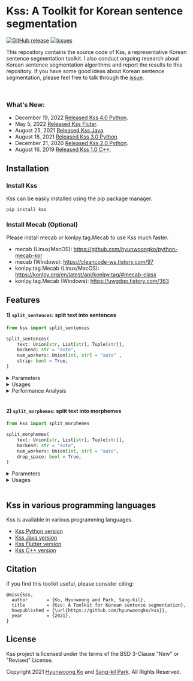 # Kss: A Toolkit for Korean sentence segmentation
<a href="https://github.com/hyunwoongko/kss/releases"><img alt="GitHub release" src="https://img.shields.io/github/release/hyunwoongko/kss.svg" /></a>
<a href="https://github.com/hyunwoongko/kss/issues"><img alt="Issues" src="https://img.shields.io/github/issues/hyunwoongko/kss"/></a>

This repository contains the source code of Kss, a representative Korean sentence segmentation toolkit. I also conduct ongoing research about Korean sentence segmentation algorithms and report the results to this repository.
If you have some good ideas about Korean sentence segmentation, please feel free to talk through the [issue](https://github.com/hyunwoongko/kss/issues).

<br>

### What's New:
- December 19, 2022 [Released Kss 4.0 Python](https://github.com/hyunwoongko/kss/releases/tag/4.0.0).
- May 5, 2022 [Released Kss Fluter](https://github.com/khjde1207/kss_dart).
- August 25, 2021 [Released Kss Java](https://github.com/sangdee/kss-java).
- August 18, 2021 [Released Kss 3.0 Python](https://github.com/hyunwoongko/kss/releases/tag/3.0.1).
- December 21, 2020 [Released Kss 2.0 Python](https://github.com/hyunwoongko/kss/releases/tag/3.0.1).
- August 16, 2019 [Released Kss 1.0 C++](https://github.com/hyunwoongko/kss/releases/tag/3.0.1).

## Installation
### Install Kss
Kss can be easily installed using the pip package manager.
```console
pip install kss
```

### Install Mecab (Optional)
Please install mecab or konlpy.tag.Mecab to use Kss much faster.
- mecab (Linux/MacOS): https://github.com/hyunwoongko/python-mecab-kor
- mecab (Windows): https://cleancode-ws.tistory.com/97
- konlpy.tag.Mecab (Linux/MacOS): https://konlpy.org/en/latest/api/konlpy.tag/#mecab-class
- konlpy.tag.Mecab (Windows): https://uwgdqo.tistory.com/363

## Features

#### 1) `split_sentences`: split text into sentences

```python
from kss import split_sentences

split_sentences(
    text: Union[str, List[str], Tuple[str]],
    backend: str = "auto",
    num_workers: Union[int, str] = "auto" ,
    strip: bool = True,
)
```

<details>
<summary>Parameters</summary>

- **text: String or List/Tuple of strings**
    - string: single text segmentation
    - list/tuple of strings: batch texts segmentation
- **backend: Morpheme analyzer backend**
    - `backend='auto'`: find `mecab` → `konlpy.tag.Mecab` → `pecab` and use first found analyzer (default)
    - `backend='mecab'`: find `mecab` → `konlpy.tag.Mecab` and use first found analyzer
    - `backend='pecab'`: use `pecab` analyzer
- **num_workers: The number of multiprocessing workers**
    - `num_workers='auto'`: use multiprocessing with the maximum number of workers if possible (default)
    - `num_workers=1`: don't use multiprocessing
    - `num_workers=2~N`: use multiprocessing with the specified number of workers
- **strip: Whether it does `strip()` for all output sentences or not**
  - `strip=True`: do `strip()` for all output sentences (default)
  - `strip=False`: do not `strip()` for all output sentences

</details>

<details>
<summary>Usages</summary>

- Single text segmentation
  ```python
  import kss

  text = "회사 동료 분들과 다녀왔는데 분위기도 좋고 음식도 맛있었어요 다만, 강남 토끼정이 강남 쉑쉑버거 골목길로 쭉 올라가야 하는데 다들 쉑쉑버거의 유혹에 넘어갈 뻔 했답니다 강남역 맛집 토끼정의 외부 모습."

  kss.split_sentences(text)
  # ['회사 동료 분들과 다녀왔는데 분위기도 좋고 음식도 맛있었어요', '다만, 강남 토끼정이 강남 쉑쉑버거 골목길로 쭉 올라가야 하는데 다들 쉑쉑버거의 유혹에 넘어갈 뻔 했답니다', '강남역 맛집 토끼정의 외부 모습.']
  ```

- Batch texts segmentation
  ```python
  import kss

  texts = [
      "회사 동료 분들과 다녀왔는데 분위기도 좋고 음식도 맛있었어요 다만, 강남 토끼정이 강남 쉑쉑버거 골목길로 쭉 올라가야 하는데 다들 쉑쉑버거의 유혹에 넘어갈 뻔 했답니다",
      "강남역 맛집 토끼정의 외부 모습. 강남 토끼정은 4층 건물 독채로 이루어져 있습니다.",
      "역시 토끼정 본 점 답죠?ㅎㅅㅎ 건물은 크지만 간판이 없기 때문에 지나칠 수 있으니 조심하세요 강남 토끼정의 내부 인테리어.",
  ]

  kss.split_sentences(texts)
  # [['회사 동료 분들과 다녀왔는데 분위기도 좋고 음식도 맛있었어요', '다만, 강남 토끼정이 강남 쉑쉑버거 골목길로 쭉 올라가야 하는데 다들 쉑쉑버거의 유혹에 넘어갈 뻔 했답니다']
  # ['강남역 맛집 토끼정의 외부 모습.', '강남 토끼정은 4층 건물 독채로 이루어져 있습니다.']
  # ['역시 토끼정 본 점 답죠?ㅎㅅㅎ', '건물은 크지만 간판이 없기 때문에 지나칠 수 있으니 조심하세요', '강남 토끼정의 내부 인테리어.']]
  ```

- Remain all prefixes/suffixes space characters for original text recoverability
  ```python
  import kss
  
  text = "회사 동료 분들과 다녀왔는데 분위기도 좋고 음식도 맛있었어요\n다만, 강남 토끼정이 강남 쉑쉑버거 골목길로 쭉 올라가야 하는데 다들 쉑쉑버거의 유혹에 넘어갈 뻔 했답니다 강남역 맛집 토끼정의 외부 모습."

  kss.split_sentences(text)
  # ['회사 동료 분들과 다녀왔는데 분위기도 좋고 음식도 맛있었어요\n', '다만, 강남 토끼정이 강남 쉑쉑버거 골목길로 쭉 올라가야 하는데 다들 쉑쉑버거의 유혹에 넘어갈 뻔 했답니다 ', '강남역 맛집 토끼정의 외부 모습.']
  ```

</details>

<details>
<summary>Performance Analysis</summary>

#### 1) Test Commands
You can reproduce all the following results using source code and datasets in `./bench/` directory and the source code was copied from [here](https://github.com/bab2min/kiwipiepy/tree/main/benchmark/sentence_split).
Note that the `Baseline` is regex based segmentation method (`re.split(r"(?<=[.!?])\s", text)`).

| Name                                             | Command (in root directory)                                                                               |
|--------------------------------------------------|-----------------------------------------------------------------------------------------------------------|
| Baseline                                         | `python3 ./bench/test_baseline.py ./bench/testset/*.txt`                                                  |
| [Kiwi](https://github.com/bab2min/kiwipiepy)     | `python3 ./bench/test_kiwi.py ./bench/testset/*.txt`                                                      |
| [Koalanlp](https://github.com/koalanlp/koalanlp) | `python3 ./bench/test_koalanlp.py ./bench/testset/*.txt --backend=OKT/HNN/KMR/RHINO/EUNJEON/ARIRANG/KKMA` |
| [Kss](https://github.com/hyunwoongko/kss) (ours) | `python3 ./bench/test_kss.py ./bench/testset/*.txt --backend=mecab/pecab`                                 |

<br>

#### 2) Evaluation datasets:

I used the following 7 evaluation datasets for the follwing experiments. Thanks to [Minchul Lee](https://github.com/bab2min) for creating various sentence segmentation datasets.

| Name                                                                                  | Descriptions                                                                              | The number of sentences | Creator                                                                                                                                                                                                                                                            |
|---------------------------------------------------------------------------------------|-------------------------------------------------------------------------------------------|-------------------------|--------------------------------------------------------------------------------------------------------------------------------------------------------------------------------------------------------------------------------------------------------------------|
| [blogs_lee](https://github.com/hyunwoongko/kss/blob/main/bench/testset/blogs_lee.txt) | Dataset for testing blog style text segmentation                                          | 170                     | [Minchul Lee](https://github.com/bab2min/kiwipiepy/tree/main/benchmark/sentence_split)                                                                                                                                                                             |
| [blogs_ko](https://github.com/hyunwoongko/kss/blob/main/bench/testset/blogs_ko.txt)   | Dataset for testing blog style text segmentation, which is harder than Lee's blog dataset | 346                     | [Hyunwoong Ko](https://github.com/hyunwoongko)                                                                                                                                                                                                                     |
| [sample](https://github.com/hyunwoongko/kss/blob/main/bench/testset/sample.txt)       | An example used in README.md (강남 토끼정)                                                     | 41                      | [Isaac](http://semantics.kr/%ed%95%9c%ea%b5%ad%ec%96%b4-%ed%98%95%ed%83%9c%ec%86%8c-%eb%b6%84%ec%84%9d%ea%b8%b0-%eb%b3%84-%eb%ac%b8%ec%9e%a5-%eb%b6%84%eb%a6%ac-%ec%84%b1%eb%8a%a5%eb%b9%84%ea%b5%90/), modified by [Hyunwoong Ko](https://github.com/hyunwoongko) |
| [tweets](https://github.com/hyunwoongko/kss/blob/main/bench/testset/tweets.txt)       | Dataset for testing tweeter style text segmentation                                       | 178                     | [Minchul Lee](https://github.com/bab2min/kiwipiepy/tree/main/benchmark/sentence_split)                                                                                                                                                                             |
| [wikipedia](https://github.com/hyunwoongko/kss/blob/main/bench/testset/wikipedia.txt) | Dataset for testing wikipedia style text segmentation                                     | 326                     | [Hyunwoong Ko](https://github.com/hyunwoongko)                                                                                                                                                                                                                     |
| [nested](https://github.com/hyunwoongko/kss/blob/main/bench/testset/nested.txt)       | Dataset for testing text which have parentheses and quotation marks segmentation          | 91                      | [Minchul Lee](https://github.com/bab2min/kiwipiepy/tree/main/benchmark/sentence_split)                                                                                                                                                                             |
| [v_ending](https://github.com/hyunwoongko/kss/blob/main/bench/testset/v_ending.txt)   | Dataset for testing difficult eomi segmentation, it contains various dialect sentences    | 30                      | [Minchul Lee](https://github.com/bab2min/kiwipiepy/tree/main/benchmark/sentence_split)                                                                                                                                                                             |

Note that I modified labels of two sentences in `sample.txt` made by [Issac](http://semantics.kr/%ed%95%9c%ea%b5%ad%ec%96%b4-%ed%98%95%ed%83%9c%ec%86%8c-%eb%b6%84%ec%84%9d%ea%b8%b0-%eb%b3%84-%eb%ac%b8%ec%9e%a5-%eb%b6%84%eb%a6%ac-%ec%84%b1%eb%8a%a5%eb%b9%84%ea%b5%90/)
because the [original blog post](https://blog.naver.com/jully1211/221437777873) was written like the following:

<img width=1000px src="https://github.com/hyunwoongko/kss/blob/main/assets/rabbit_1.png">

<img width=1000px src="https://github.com/hyunwoongko/kss/blob/main/assets/rabbit_2.png">

But Issac's labels were:

<img width=500px src="https://github.com/hyunwoongko/kss/blob/main/assets/issac.png">

In fact, `사실 전 고기를 안 먹어서 무슨 맛인지 모르겠지만..` and `(물론 전 안 먹었지만` are embraced sentences (안긴문장), not independent sentences. So sentence segmentation tools should do not split that parts.
    
<br>

#### 3) Sentence segmentation performance (Quantitative Analysis)
 
The following tables show the segmentation performance based on **exact match score (EM)**, **F1 score (F1)** and **Normalized F1 score (NF1)**.

- **EM score**: This only gives score when the output predictions are exactly the same with gold labels. This could be useful, but too harsh and clunky.

| Name           | Library version | Backend | blogs_lee (EM) | blogs_ko (EM) | sample (EM) | tweets (EM) | wikipedia (EM) | nested (EM) | v_ending (EM) | Average (EM) |
|----------------|-----------------|---------|----------------|---------------|-------------|-------------|----------------|-------------|---------------|--------------|
| Baseline       | N/A             | N/A     | 0.53529        | 0.43642       | 0.34146     | 0.51124     | 0.66258        | 0.68132     | 0.00000       | 0.45261      |
| Koalanlp       | 2.1.7           | OKT     | 0.53529        | 0.43642       | 0.36585     | 0.53371     | 0.65951        | 0.79121     | 0.00000       | 0.47457      |
| Koalanlp       | 2.1.7           | HNN     | 0.54118        | 0.44220       | 0.34146     | 0.54494     | 0.67791        | 0.78022     | 0.00000       | 0.47541      |
| Koalanlp       | 2.1.7           | KMR     | 0.51176        | 0.38439       | 0.26829     | 0.42135     | 0.45706        | 0.79121     | 0.00000       | 0.40486      |
| Koalanlp       | 2.1.7           | RHINO   | 0.52941        | 0.41329       | 0.29268     | 0.39326     | 0.67791        | 0.79121     | 0.00000       | 0.44253      |
| Koalanlp       | 2.1.7           | EUNJEON | 0.51176        | 0.38728       | 0.21951     | 0.38202     | 0.59816        | 0.70330     | 0.00000       | 0.40029      |
| Koalanlp       | 2.1.7           | ARIRANG | 0.51176        | 0.41618       | 0.29268     | 0.44382     | 0.66564        | 0.79121     | 0.00000       | 0.44589      |
| Koalanlp       | 2.1.7           | KKMA    | 0.52941        | 0.45954       | 0.31707     | 0.38202     | 0.57669        | 0.58242     | 0.06667       | 0.41626      |
| Kiwi           | 0.14.1          | N/A     | 0.78235        | 0.61272       | 0.90244     | 0.66292     | 0.63804        | 0.83516     | 0.20000       | 0.66194      |
| **Kss (ours)** | 4.2.0           | pecab   | **0.87059**    | **0.82659**   | **0.95122** | 0.74157     | 0.98160        | **0.86813** | **0.36667**   | 0.80091      |
| **Kss (ours)** | 4.2.0           | mecab   | **0.87059**    | **0.82659**   | **0.95122** | **0.75281** | **1.00000**    | **0.86813** | **0.36667**   | **0.80514**  |

![](https://github.com/hyunwoongko/kss/blob/main/assets/tasks_em.png)

![](https://github.com/hyunwoongko/kss/blob/main/assets/avg_em.png)

- **F1 score (dice similarity)**: This calculates the overlap between the output predictions and gold labels. It means this gives score even if the output predictions are not exactly same with gold labels. This is less reliable because this gives huge advantages to splitters which separate sentences too finely.

| Name           | Library version | Backend | blogs_lee (F1) | blogs_ko (F1) | sample (F1) | tweets (F1) | wikipedia (F1) | nested (F1) | v_ending (F1) | Average (F1) |
|----------------|-----------------|---------|----------------|---------------|-------------|-------------|----------------|-------------|---------------|--------------|
| Baseline       | N/A             | N/A     | 0.66847        | 0.55724       | 0.54732     | 0.65446     | 0.76664        | 0.85438     | 0.11359       | 0.59458      |
| Koalanlp       | 2.1.7           | OKT     | 0.66847        | 0.55724       | 0.58642     | 0.69434     | 0.76639        | 0.93010     | 0.11359       | 0.61665      |
| Koalanlp       | 2.1.7           | HNN     | 0.69341        | 0.59185       | 0.57092     | 0.70350     | 0.98116        | 0.94163     | 0.11359       | 0.65658      |
| Koalanlp       | 2.1.7           | KMR     | 0.63506        | 0.48661       | 0.49026     | 0.56364     | 0.54806        | 0.85426     | 0.11359       | 0.52735      |
| Koalanlp       | 2.1.7           | RHINO   | 0.68313        | 0.53548       | 0.52258     | 0.57900     | 0.96743        | 0.85426     | 0.11359       | 0.60792      |
| Koalanlp       | 2.1.7           | EUNJEON | 0.67063        | 0.54010       | 0.48446     | 0.65018     | 0.91846        | 0.80233     | 0.11359       | 0.59710      |
| Koalanlp       | 2.1.7           | ARIRANG | 0.69407        | 0.57230       | 0.56872     | 0.67882     | 0.97884        | 0.85426     | 0.11359       | 0.63722      |
| Koalanlp       | 2.1.7           | KKMA    | 0.78127        | 0.66599       | 0.78335     | 0.56832     | 0.92527        | 0.89952     | 0.30797       | 0.70457      |
| Kiwi           | 0.14.1          | N/A     | 0.91323        | 0.76214       | 0.96003     | **0.84503** | 0.97740        | **0.98447** | 0.38535       | 0.83252      |
| **Kss (ours)** | 4.2.0           | pecab   | **0.92162**    | **0.90335**   | **0.96826** | 0.82720     | 0.98801        | 0.93012     | **0.48153**   | 0.86001      |
| **Kss (ours)** | 4.2.0           | mecab   | **0.92162**    | **0.90335**   | **0.96826** | 0.83329     | **1.00000**    | 0.93012     | **0.48153**   | **0.86259**  |

![](https://github.com/hyunwoongko/kss/blob/main/assets/tasks_f1.png)

![](https://github.com/hyunwoongko/kss/blob/main/assets/avg_f1.png)

- **Normalized F1 score**: This is the most reliable metric made by the Kss project. It makes up for the downside of the F1 score by penalizing splitters which separate too finely.

| Name           | Library version | Backend | blogs_lee (NF1) | blogs_ko (NF1) | sample (NF1) | tweets (NF1) | wikipedia (NF1) | nested (NF1) | v_ending (NF1) | Average (NF1) |
|----------------|-----------------|---------|-----------------|----------------|--------------|--------------|-----------------|--------------|----------------|---------------|
| Baseline       | N/A             | N/A     | 0.59884         | 0.52607        | 0.54732      | 0.61806      | 0.76379         | 0.75991      | 0.11359        | 0.56108       |
| Koalanlp       | 2.1.7           | OKT     | 0.62168         | 0.55724        | 0.58642      | 0.66198      | 0.76354         | 0.83832      | 0.11359        | 0.59182       |
| Koalanlp       | 2.1.7           | HNN     | 0.62515         | 0.57098        | 0.57092      | 0.66922      | 0.97286         | 0.82031      | 0.11359        | 0.62043       |
| Koalanlp       | 2.1.7           | KMR     | 0.61636         | 0.48412        | 0.49026      | 0.55535      | 0.54806         | 0.85426      | 0.11359        | 0.52314       |
| Koalanlp       | 2.1.7           | RHINO   | 0.63619         | 0.51835        | 0.52258      | 0.55140      | 0.95886         | 0.85426      | 0.11359        | 0.59360       |
| Koalanlp       | 2.1.7           | EUNJEON | 0.62104         | 0.52132        | 0.48446      | 0.57766      | 0.91307         | 0.80233      | 0.11359        | 0.57261       |
| Koalanlp       | 2.1.7           | ARIRANG | 0.58979         | 0.51149        | 0.56872      | 0.53500      | 0.94617         | 0.85426      | 0.11359        | 0.58843       |
| Koalanlp       | 2.1.7           | KKMA    | 0.73972         | 0.64048        | 0.78335      | 0.56408      | 0.89218         | 0.75068      | 0.30797        | 0.66835       |
| Kiwi           | 0.14.1          | N/A     | 0.84378         | 0.72367        | 0.93717      | 0.79056      | 0.91031         | **0.92687**  | 0.34179        | 0.78202       |
| **Kss (ours)** | 4.2.0           | pecab   | **0.88878**     | **0.88605**    | **0.96826**  | 0.80771      | 0.98160         | 0.92063      | **0.48153**    | 0.84957       |
| **Kss (ours)** | 4.2.0           | mecab   | **0.88878**     | **0.88605**    | **0.96826**  | **0.81379**  | **1.00000**     | 0.92063      | **0.48153**    | **0.85129**   |

![](https://github.com/hyunwoongko/kss/blob/main/assets/tasks_nf1.png)

![](https://github.com/hyunwoongko/kss/blob/main/assets/avg_nf1.png)

Kss performed best in most metrics and datasets, and Kiwi performed well. Both baseline and koalanlp performed poorly.

<br>

#### 4) Consideration of metrics and Normalized F1 score
The evaluation source code which was copied from [kiwipiepy](https://github.com/bab2min/kiwipiepy/tree/main/benchmark/sentence_split) provides both EM score and F1 score (dice similarity). 
**But I don't believe both are good metrics to measure sentence segmentation performance.**
In this section, I will show you the problems of both EM score and F1 score, and propose a new metric, Normalized F1 score to solve these problems.
For these experiments, I used Kiwi (0.14.1) and Word Split, and the Word Split is equivalent to `text.split(" ")`.

#### 4.1) Problem of EM score

Firstly, the EM score has a problem like the following. Let's look at an example like this:

- Input text:
  ```
  델포이 섬에 있는 아폴론 신전은 앞일을 예언하는 신탁으로 유명하다.[3] 아폴론이 아직 태어나기 이전에 레토는, 자신이 임신한 쌍둥이들이, 아버지인 제우스 다음가는 권력을 누리게 될 것이라는 예언을 받았다고 한다. 
  ```

- Label:
  ```
  델포이 섬에 있는 아폴론 신전은 앞일을 예언하는 신탁으로 유명하다.[3] 
  아폴론이 아직 태어나기 이전에 레토는, 자신이 임신한 쌍둥이들이, 아버지인 제우스 다음가는 권력을 누리게 될 것이라는 예언을 받았다고 한다. 
  ```

And the two splitters split input text like the following:

-  Output of Kiwi (0.14.1):
   ```
   # EM score: 0.0

   델포이 섬에 있는 아폴론 신전은 앞일을 예언하는 신탁으로 유명하다.
   [3] 아폴론이 아직 태어나기 이전에 레토는, 자신이 임신한 쌍둥이들이, 아버지인 제우스 다음가는 권력을 누리게 될 것이라는 예언을 받았다고 한다. 
   ```

- Output of Word Split:
   ```
   # EM score: 0.0

   델포이
   섬에
   있는
   아폴론
   신전은
   앞일을
   예언하는
   신탁으로
   유명하다.[3]
   아폴론이
   아직
   태어나기
   이전에
   레토는,
   자신이
   임신한
   쌍둥이들이,
   아버지인
   제우스
   다음가는
   권력을
   누리게
   될
   것이라는
   예언을
   받았다고
   한다. 
   ```

The Kiwi separated sentences well excluding the footnote (`[3]`).
Even if it didn't split sentences exactly accurate, it split somewhat well.
On the contrary, the Word Split separated sentences completely wrong.
However, since none of these outputs are the same with label, both are rated as 0.0 with EM score. 
It's too harsh evaluation for Kiwi.
As such, the EM score does not properly evaluate the performance in the case of the sentence segmentation is not exactly accurate.

You can reproduce this result using the following commands:
- Kiwi: `python3 ./bench/test_kiwi.py ./bench/metrics/em_problem.txt`
- Word Split: `python3 ./bench/test_word_split.py ./bench/metrics/em_problem.txt`

#### 4.2) Problem of F1 score

We can utilize the F1 score to solve the problem of EM score. 
But F1 score has another problem. Let's look at an example like this:

- Input text:
  ```
  기억해 넌 그 애의 친구야. 네가 죽으면 마 들레 느가 펑펑 울 거야 비 체는 슬퍼하겠지 이 안은 화를 낼 거야. 메이 시는 어쩌면 조금은 생각 해 주지 않을까 중요한 건 그건 네가 지키고 싶어 했던 사람들이잖아 어서 가.
  ```
 
- Label:
  ```
  기억해 
  넌 그 애의 친구야.
  네가 죽으면 마 들레 느가 펑펑 울 거야
  비 체는 슬퍼하겠지
  이 안은 화를 낼 거야.
  메이 시는 어쩌면 조금은 생각 해 주지 않을까
  중요한 건 그건 네가 지키고 싶어 했던 사람들이잖아
  어서 가.
  ```

And the two splitters split this input like the following:

- Output of Kiwi (0.14.1):
  ```
  F1 score: 0.56229
  
  Output:
  기억해 넌 그 애의 친구야.
  네가 죽으면 마 들레 느가 펑펑 울 거야
  비 체는 슬퍼하겠지
  이 안은 화를 낼 거야.
  메이 시는 어쩌면 조금은 생각 해 주지 않을까 중요한 건 그건 네가 지키고 싶어 했던 사람들이잖아 어서 가.
  ```

- Output of Word Split:
  ```
  F1 score: 0.58326
  
  Output:
  기억해
  넌
  그
  애의
  친구야.
  네가
  죽으면
  마
  들레
  느가
  펑펑
  울
  거야
  비
  체는
  슬퍼하겠지
  이
  안은
  화를
  낼
  거야.
  메이
  시는
  어쩌면
  조금은
  생각
  해
  주지
  않을까
  중요한
  건
  그건
  네가
  지키고
  싶어
  했던
  사람들이잖아
  어서
  가.
  ```

Neither two splitters split the sentence perfectly, but Kiwi split sentences pretty well.
On the contrary, the Word Split separated sentences completely wrong.
Interestingly, Word Split's F1 score is 0.58326, which is higher than Kiwi's 0.56229.
This means that the F1 score (dice similarity) gives a huge advantage to splitters which separate sentences too finely.

You can reproduce this result using the following commands:
- Kiwi: `python3 ./bench/test_kiwi.py ./bench/metrics/f1_problem.txt`
- Word Split: `python3 ./bench/test_word_split.py ./bench/metrics/f1_problem.txt`

#### 4.3) Normalized F1 score

To overcome the problems of both EM score and F1 score, I propose a new metric named `Normalized F1 score`.
This can be obtained by the following formula.

```
Normalized_F1_score = F1_score * min(1, len(golds)/len(preds))
```

This inherits the advantages of the F1 score, but penalizes splitters which separate sentences too finely.
If we re-evaluate the above two cases with the Normalized F1 score, the scores change as follows.

| Splitter   | Library version | Input sentences    | EM score | Normalized F1 score |
|------------|-----------------|--------------------|----------|---------------------|
| Kiwi       | 0.14.1          | `델포이 섬에 있는 아폴론...` | **0.0**  | **0.96341**         |
| Word Split | N/A             | `델포이 섬에 있는 아폴론...` | **0.0**  | 0.02145             |

| Splitter   | Library version | Input sentences    | F1 score    | Normalized F1 score |
|------------|-----------------|--------------------|-------------|---------------------|
| Kiwi       | 0.14.1          | `기억해 넌 그 애의 친구...` | 0.56229     | **0.56229**         |
| Word Split | N/A             | `기억해 넌 그 애의 친구...` | **0.58326** | 0.11964             |

In both cases, Word Split scores significantly lower than Kiwi. 
This means that the Normalized F1 score can complement the EM score and F1 score.
That's why I'm introducing this new metric, Normalized F1 to sentence segmentation evaluation.

<br>

#### 5) Where does the difference in performance come from? (Qualitative Analysis)
So far, I've conducted quantitative analysis and have been considering evaluation metrics. 
However, it is meaningless to simply compare them by number. I definitely want you to see the segmentation results.
Let's take `blogs_ko` samples as examples, and compare performance of each library.
For this, I will take the best backend of each library (Kss=mecab, Koalanlp=KKMA) on the `blogs_ko` dataset, because looking results of all backends may make you tired.

#### Example 1
- Input text
```
거제 내려가는 길에 휴게소를 들렸는데 새로 생겼나보더라구요!? 남편과 저, 둘 다 빵러버라 지나칠 수 없어 구매해 먹어봤답니당😊 보성녹차휴게소 안으로 들어오시면 딱 가운데 위치해 있어요ㅎㅎ 그래서 어느 문으로라도 들어오셔도 가깝답니다😉 메뉴판을 이렇고, 가격은 2000원~3000원 사이에 형성 되어 있어요! 이런거 하나하나 맛보는거 너무 좋아하는데... 진정하고 소미미 단팥빵 하나, 옥수수 치즈빵 하나, 구리볼 하나 골랐습니다! 다음에 가면 강낭콩이랑 밤 꼭 먹어봐야겠어요😙
```
- Label
```
거제 내려가는 길에 휴게소를 들렸는데 새로 생겼나보더라구요!?
남편과 저, 둘 다 빵러버라 지나칠 수 없어 구매해 먹어봤답니당😊
보성녹차휴게소 안으로 들어오시면 딱 가운데 위치해 있어요ㅎㅎ
그래서 어느 문으로라도 들어오셔도 가깝답니다😉
메뉴판을 이렇고, 가격은 2000원~3000원 사이에 형성 되어 있어요!
이런거 하나하나 맛보는거 너무 좋아하는데... 진정하고 소미미 단팥빵 하나, 옥수수 치즈빵 하나, 구리볼 하나 골랐습니다!
다음에 가면 강낭콩이랑 밤 꼭 먹어봐야겠어요😙
```
- Source

[https://hi-e2e2.tistory.com/193](https://hi-e2e2.tistory.com/193)

- Output texts
```
Baseline:

거제 내려가는 길에 휴게소를 들렸는데 새로 생겼나보더라구요!?
남편과 저, 둘 다 빵러버라 지나칠 수 없어 구매해 먹어봤답니당😊 보성녹차휴게소 안으로 들어오시면 딱 가운데 위치해 있어요ㅎㅎ 그래서 어느 문으로라도 들어오셔도 가깝답니다😉 메뉴판을 이렇고, 가격은 2000원~3000원 사이에 형성 되어 있어요!
이런거 하나하나 맛보는거 너무 좋아하는데...
진정하고 소미미 단팥빵 하나, 옥수수 치즈빵 하나, 구리볼 하나 골랐습니다!
다음에 가면 강낭콩이랑 밤 꼭 먹어봐야겠어요😙
```

Baseline separates input text into 5 sentences. First of all, the first sentence was separated well because it has final symbols. However, since these final symbols don't appear from the second sentence, you can see that these sentences were not separated well.

```
Koalanlp (KKMA):

거제 내려가는 길에 휴게 소를 들렸는데 새로 생겼나
보더라구요!?
남편과 저, 둘 다 빵 러버라 지나칠 수 없어 구매해 먹어 봤답니당
😊 보성 녹차 휴게소 안으로 들어오시면 딱 가운데 위치해 있어요
ㅎㅎ 그래서 어느 문으로 라도 들어오셔도 가깝답니다
😉 메뉴판을 이렇고, 가격은 2000원 ~3000 원 사이에 형성 되어 있어요!
이런 거 하나하나 맛보는 거 너무 좋아하는데... 진정하고 소미 미 단팥빵 하나, 옥수수 치즈 빵 하나, 구리 볼 하나 골랐습니다!
다음에 가면 강낭콩이랑 밤 꼭 먹어봐야겠어요😙
```

Koalanlp splits sentences better than baseline because it uses morphological information. It splits input text into 8 sentences in total.
But many mispartitions still exist. The first thing that catches your eye is the immature emoji handling.
People usually put emojis at the end of a sentence, and in this case, the emojis should be included in the sentence.
The second thing is the mispartition between `생겼나` and `보더라구요!?`. 
Probably this is because the KKMA morpheme analyzer recognized `생겼나` as a final eomi (종결어미). but it's a connecting eomi (연결어미).
This is because the performance of the morpheme analyzer. Rather, the baseline is a little safer in this area.

```
Kiwi:

거제 내려가는 길에 휴게소를 들렸는데 새로 생겼나보더라구요!?
남편과 저, 둘 다 빵러버라 지나칠 수 없어 구매해 먹어봤답니당😊
보성녹차휴게소 안으로 들어오시면 딱 가운데 위치해 있어요ㅎㅎ
그래서 어느 문으로라도 들어오셔도 가깝답니다😉 메뉴판을 이렇고, 가격은 2000원~3000원 사이에 형성 되어 있어요!
이런거 하나하나 맛보는거 너무 좋아하는데...
진정하고 소미미 단팥빵 하나, 옥수수 치즈빵 하나, 구리볼 하나 골랐습니다!
다음에 가면 강낭콩이랑 밤 꼭 먹어봐야겠어요😙
```
Kiwi shows better performance than Koalanlp. It splits input text into 7 sentences. 
Most sentences are pretty good, but it doesn't split `가깝답니다😉` and `메뉴판을`.
The second thing is it separates `좋아하는데...` and `진정하고`.
This part may be recognized as an independent sentence depending on the viewer, 
but the author of the original article didn't write this as an independent sentence, but an embraced sentence (안긴문장).

The [original article](https://hi-e2e2.tistory.com/193) was written like:
    
![](https://github.com/hyunwoongko/kss/blob/main/assets/example_1_1.png)

```
Kss (mecab):

거제 내려가는 길에 휴게소를 들렸는데 새로 생겼나보더라구요!?
남편과 저, 둘 다 빵러버라 지나칠 수 없어 구매해 먹어봤답니당😊
보성녹차휴게소 안으로 들어오시면 딱 가운데 위치해 있어요ㅎㅎ
그래서 어느 문으로라도 들어오셔도 가깝답니다😉
메뉴판을 이렇고, 가격은 2000원~3000원 사이에 형성 되어 있어요!
이런거 하나하나 맛보는거 너무 좋아하는데... 진정하고 소미미 단팥빵 하나, 옥수수 치즈빵 하나, 구리볼 하나 골랐습니다!
다음에 가면 강낭콩이랑 밤 꼭 먹어봐야겠어요😙
```
The result of Kss is same with gold label. Especially it succesfully separates `가깝답니다😉` and `메뉴판을`. In fact, this part is the final eomi (종결어미), but many morpheme analyzers confuse the final eomi (종결어미) with the connecting eomi (연결어미). Actually, mecab and pecab morpheme analyzers which are backend of Kss also recognizes that part as a connecting eomi (연결어미). For this reason, Kss has a feature to recognize wrongly recognized connecting eomi (연결어미) and to correct those eomis. Thus, it is able to separate this part effectively. Next, Kss doesn't split `좋아하는데...` and `진정하고` becuase `좋아하는데...` is not an independent sentence, but an embraced sentence (안긴문장). This means Kss doesn't split sentences simply because `. ` appears, unlike baseline. In most cases, `. ` could be the delimiter of sentences, actually there are many exceptions about this.

#### Example 2
- Input text
```
어느화창한날 출근전에 너무일찍일어나 버렸음 (출근시간 19시) 할꺼도없고해서 카페를 찾아 시내로 나갔음 새로생긴곳에 사장님이 커피선수인지 커피박사라고 해서 갔음 오픈한지 얼마안되서 그런지 손님이 얼마없었음 조용하고 좋다며 좋아하는걸시켜서 테라스에 앉음 근데 조용하던 카페가 산만해짐 소리의 출처는 카운터였음(테라스가 카운터 바로옆) 들을라고 들은게 아니라 귀는 열려있으니 듣게된 대사.
```
- Label
```
어느화창한날 출근전에 너무일찍일어나 버렸음 (출근시간 19시)
할꺼도없고해서 카페를 찾아 시내로 나갔음
새로생긴곳에 사장님이 커피선수인지 커피박사라고 해서 갔음
오픈한지 얼마안되서 그런지 손님이 얼마없었음
조용하고 좋다며 좋아하는걸시켜서 테라스에 앉음
근데 조용하던 카페가 산만해짐
소리의 출처는 카운터였음(테라스가 카운터 바로옆)
들을라고 들은게 아니라 귀는 열려있으니 듣게된 대사.
```
- Source

[https://mrsign92.tistory.com/6099371](https://mrsign92.tistory.com/6099371)

- Output texts
```
Baseline:

어느화창한날 출근전에 너무일찍일어나 버렸음 (출근시간 19시) 할꺼도없고해서 카페를 찾아 시내로 나갔음 새로생긴곳에 사장님이 커피선수인지 커피박사라고 해서 갔음 오픈한지 얼마안되서 그런지 손님이 얼마없었음 조용하고 좋다며 좋아하는걸시켜서 테라스에 앉음 근데 조용하던 카페가 산만해짐 소리의 출처는 카운터였음(테라스가 카운터 바로옆) 들을라고 들은게 아니라 귀는 열려있으니 듣게된 대사.
```

Baseline doesn't split any sentences because there's no `.!? ` in the input text.

```
Koalanlp (KKMA)

어느 화창한 날 출근 전에 너무 일찍 일어나 버렸음 ( 출근시간 19시) 할 꺼도 없고 해서 카페를 찾아 시내로 나갔음 새로 생긴 곳에 사장님이 커피선수인지 커피박사라고 해서 갔음 오픈한지 얼마 안 되 서 그런지 손님이 얼마 없었음 조용하고 좋다며 좋아하는 걸 시켜서 테라스에 앉음 근데 조용하던 카페가 산만 해짐 소리의 출처는 카운터였음( 테라스가 카운터 바로 옆) 들을라고
들은 게 아니라 귀는 열려 있으니 듣게 된 대사.
```

Koalanlp separates `들을라고` and `들은` but it is not correct split point.
And I think it doesn't consider predicative use of eomi transferred from noun (명사형 전성어미의 서술적 용법).

```
Kiwi

어느화창한날 출근전에 너무일찍일어나 버렸음 (출근시간 19시) 할꺼도없고해서 카페를 찾아 시내로 나갔음 새로생긴곳에 사장님이 커피선수인지 커피박사라고 해서 갔음 오픈한지 얼마안되서 그런지 손님이 얼마없었음 조용하고 좋다며 좋아하는걸시켜서 테라스에 앉음 근데 조용하던 카페가 산만해짐 소리의 출처는 카운터였음(테라스가 카운터 바로옆) 들을라고 들은게 아니라 귀는 열려있으니 듣게된 대사.
```
Kiwi doesn't separate any sentence, similar with baseline.
Similarly, it doesn't consider predicative use of eomi transferred from noun (명사형 전성어미의 서술적 용법).

```
Kss (Mecab)

어느화창한날 출근전에 너무일찍일어나 버렸음 (출근시간 19시)
할꺼도없고해서 카페를 찾아 시내로 나갔음
새로생긴곳에 사장님이 커피선수인지 커피박사라고 해서 갔음
오픈한지 얼마안되서 그런지 손님이 얼마없었음
조용하고 좋다며 좋아하는걸시켜서 테라스에 앉음
근데 조용하던 카페가 산만해짐 소리의 출처는 카운터였음(테라스가 카운터 바로옆)
들을라고 들은게 아니라 귀는 열려있으니 듣게된 대사.
```
The result of Kss is very similar with gold label, Kss considers predicative use of eomi transferred from noun (명사형 전성어미의 서술적 용법).
But Kss couldn't split `산만해짐` and `소리의`. That part is a correct split point, but it was blocked by one of the exceptions which I built to prevent wrong segmentation. Splitting eomi transferred from noun (명사형 전성어미) is one of the unsafe and difficult tasks, so Kss has many exceptions to prevent wrong segmentation.

#### Example 3
- Input text
```
책소개에 이건 소설인가 실제인가라는 문구를 보고 재밌겠다 싶어 보게 되었다. '바카라'라는 도박은 2장의 카드 합이 높은 사람이 이기는 게임으로 아주 단순한 게임이다. 이런게 중독이 되나? 싶었는데 이 책이 바카라와 비슷한 매력이 있다 생각들었다. 내용이 스피드하게 진행되고 막히는 구간없이 읽히는게 나도 모르게 페이지를 슥슥 넘기고 있었다. 물론 읽음으로써 큰 돈을 벌진 않지만 이런 스피드함에 나도 모르게 계속 게임에 참여하게 되고 나오는 타이밍을 잡지 못해 빠지지 않았을까? 라는 생각을 하게 됐다. 이 책에서 현지의 꿈은 가격표를 보지 않는 삶이라 한다. 이 부분을 읽고 나돈데! 라는 생각하면서 순간 도박이라는걸로라도 돈을 많이 벌었던 현지가 부러웠다. 그러면서 내가 도박을 했다면?라는 상상을 해봤다. 그리고 이런 상상을 할 수 있게 만들어줘서 이 책이 더 재밌게 다가왔다. 일상에 지루함을 느껴 도박같은 삶을 살고싶다면 도박하지말고 차라리 이 책을 보길^^ㅋ 
```
- Label
```
책소개에 이건 소설인가 실제인가라는 문구를 보고 재밌겠다 싶어 보게 되었다.
'바카라'라는 도박은 2장의 카드 합이 높은 사람이 이기는 게임으로 아주 단순한 게임이다.
이런게 중독이 되나? 싶었는데 이 책이 바카라와 비슷한 매력이 있다 생각들었다.
내용이 스피드하게 진행되고 막히는 구간없이 읽히는게 나도 모르게 페이지를 슥슥 넘기고 있었다.
물론 읽음으로써 큰 돈을 벌진 않지만 이런 스피드함에 나도 모르게 계속 게임에 참여하게 되고 나오는 타이밍을 잡지 못해 빠지지 않았을까? 라는 생각을 하게 됐다.
이 책에서 현지의 꿈은 가격표를 보지 않는 삶이라 한다.
이 부분을 읽고 나돈데! 라는 생각하면서 순간 도박이라는걸로라도 돈을 많이 벌었던 현지가 부러웠다.
그러면서 내가 도박을 했다면?라는 상상을 해봤다.
그리고 이런 상상을 할 수 있게 만들어줘서 이 책이 더 재밌게 다가왔다.
일상에 지루함을 느껴 도박같은 삶을 살고싶다면 도박하지말고 차라리 이 책을 보길^^ㅋ 
```
- Source

[https://hi-e2e2.tistory.com/63](https://hi-e2e2.tistory.com/63)

- Output texts
```
Baseline:

책소개에 이건 소설인가 실제인가라는 문구를 보고 재밌겠다 싶어 보게 되었다.
'바카라'라는 도박은 2장의 카드 합이 높은 사람이 이기는 게임으로 아주 단순한 게임이다.
이런게 중독이 되나?
싶었는데 이 책이 바카라와 비슷한 매력이 있다 생각들었다.
내용이 스피드하게 진행되고 막히는 구간없이 읽히는게 나도 모르게 페이지를 슥슥 넘기고 있었다.
물론 읽음으로써 큰 돈을 벌진 않지만 이런 스피드함에 나도 모르게 계속 게임에 참여하게 되고 나오는 타이밍을 잡지 못해 빠지지 않았을까?
라는 생각을 하게 됐다.
이 책에서 현지의 꿈은 가격표를 보지 않는 삶이라 한다.
이 부분을 읽고 나돈데!
라는 생각하면서 순간 도박이라는걸로라도 돈을 많이 벌었던 현지가 부러웠다.
그러면서 내가 도박을 했다면?라는 상상을 해봤다.
그리고 이런 상상을 할 수 있게 만들어줘서 이 책이 더 재밌게 다가왔다.
일상에 지루함을 느껴 도박같은 삶을 살고싶다면 도박하지말고 차라리 이 책을 보길^^ㅋ 
```

Baseline separates input text into 13 sentences. You can see it can't distinguish final eomi(종결어미) and connecting eomi(연결어미), for example it splits `이런게 중독이 되나?` and `싶었는데`. But `되나?` is connecting eomi (연결어미). And here's one more problem. It doesn't recognize embraced sentences (안긴문장). For example it splits `못해 빠지지 않았을까?` and `라는 생각을 하게 됐다.`.
```
Koalanlp (KKMA)

책 소개에 이건 소설인가 실제 인가라는 문구를 보고 재밌겠다 싶어 보게 되었다.
' 바카라' 라는 도박은 2 장의 카드 합이 높은 사람이 이기는 게임으로 아주 단순한 게임이다.
이런 게 중독이 되나?
싶었는데 이 책이 바카라와 비슷한 매력이 있다 생각 들었다.
내용이 스피드하게 진행되고 막히는 구간 없이 읽히는 게 나도 모르게 페이지를 슥슥 넘기고 있었다.
물론 읽음으로써 큰 돈을 벌진 않지만 이런 스피드함에 나도 모르게 계속 게임에 참여하게 되고 나오는 타이밍을 잡지 못해 빠지지 않았을까?
라는 생각을 하게 됐다.
이 책에서 현지의 꿈은 가격표를 보지 않는 삶이라 한다.
이 부분을 읽고 나돈데!
라는 생각하면서 순간 도박이라는 걸로라도 돈을 많이 벌었던 현지가 부러웠다.
그러면서 내가 도박을 했다면? 라는 상상을 해봤다.
그리고 이런 상상을 할 수 있게 만들어 줘서 이 책이 더 재밌게 다가왔다.
일상에 지루함을 느껴 도박 같은 삶을 살고 싶다면 도박하지 말고 차라리 이 책을 보길 ^^ ㅋ
```

The result of Koalanlp was really similar with baseline, the two problems (final-connecting eomi distinction, embracing sentences recognization) still exist.
```
Kiwi

책소개에 이건 소설인가 실제인가
라는 문구를 보고 재밌겠다 싶어 보게 되었다.
'바카라'라는 도박은 2장의 카드 합이 높은 사람이 이기는 게임으로 아주 단순한 게임이다.
이런게 중독이 되나?
싶었는데 이 책이 바카라와 비슷한 매력이 있다 생각들었다.
내용이 스피드하게 진행되고 막히는 구간없이 읽히는게 나도 모르게 페이지를 슥슥 넘기고 있었다.
물론 읽음으로써 큰 돈을 벌진 않지만 이런 스피드함에 나도 모르게 계속 게임에 참여하게 되고 나오는 타이밍을 잡지 못해 빠지지 않았을까?
라는 생각을 하게 됐다.
이 책에서 현지의 꿈은 가격표를 보지 않는 삶이라 한다.
이 부분을 읽고 나돈데!
라는 생각하면서 순간 도박이라는걸로라도 돈을 많이 벌었던 현지가 부러웠다.
그러면서 내가 도박을 했다면?
라는 상상을 해봤다.
그리고 이런 상상을 할 수 있게 만들어줘서 이 책이 더 재밌게 다가왔다.
일상에 지루함을 느껴 도박같은 삶을 살고싶다면 도박하지말고 차라리 이 책을 보길^^ㅋ
```
The two problems are also shown in result of Kiwi. And it additionally splits `실제인가` and `라는`, but `이건 소설인가 실제인가` is not an independent sentence, but an embraced sentence (안긴문장).

```
Kss (Mecab)

책소개에 이건 소설인가 실제인가라는 문구를 보고 재밌겠다 싶어 보게 되었다.
'바카라'라는 도박은 2장의 카드 합이 높은 사람이 이기는 게임으로 아주 단순한 게임이다.
이런게 중독이 되나? 싶었는데 이 책이 바카라와 비슷한 매력이 있다 생각들었다.
내용이 스피드하게 진행되고 막히는 구간없이 읽히는게 나도 모르게 페이지를 슥슥 넘기고 있었다.
물론 읽음으로써 큰 돈을 벌진 않지만 이런 스피드함에 나도 모르게 계속 게임에 참여하게 되고 나오는 타이밍을 잡지 못해 빠지지 않았을까? 라는 생각을 하게 됐다.
이 책에서 현지의 꿈은 가격표를 보지 않는 삶이라 한다.
이 부분을 읽고 나돈데! 라는 생각하면서 순간 도박이라는걸로라도 돈을 많이 벌었던 현지가 부러웠다.
그러면서 내가 도박을 했다면?라는 상상을 해봤다.
그리고 이런 상상을 할 수 있게 만들어줘서 이 책이 더 재밌게 다가왔다.
일상에 지루함을 느껴 도박같은 삶을 살고싶다면 도박하지말고 차라리 이 책을 보길^^ㅋ
```
The result of Kss is same with gold label. This means that Kss considers the two problems. Of course, it's not easy to detect that parts while splitting sentences, so Kss has one more step after splitting sentences. It's postprocessing step which corrects some problems in segmenration results. For example, Korean sentence doesn't start from josa (조사) in general. Therefore if segmented results (sentences) started from josa (조사), Kss recognizes them as embraced sentences (안긴문장), and attaches them to their previous sentence. For your information, Kss has many more powerful postprocessing algorithms which correct wrong segmentation results like this.

In conclusion, Kss considers more than other libraries in Korean sentences. And these considerations led to difference in performance.

#### 6) Speed analysis
I also measured speed of tools to compare their computation efficiency. The following table shows computation time of each tool when it splits `sample.txt` (41 sentences).
This is a single blog post, so you can expect the following time when you split a blog post into sentences.
Since the computation time may vary depending on the current CPU status, so I measured 5 times and calculated the average.
Note that every experiment was conducted on single thread / process environment with my M1 macbook pro (2021, 13'inch).

| Name           | Library version | Backend | Average time (msec) |
|----------------|-----------------|---------|---------------------|
| Baseline       | N/A             | N/A     | **0.22**            |
| koalanlp       | 2.1.7           | OKT     | 27.37               |
| koalanlp       | 2.1.7           | HNN     | 50.39               |
| koalanlp       | 2.1.7           | KMR     | 757.08              |
| koalanlp       | 2.1.7           | RHINO   | 978.53              |
| koalanlp       | 2.1.7           | EUNJEON | 881.24              |
| koalanlp       | 2.1.7           | ARIRANG | 1415.53             |
| koalanlp       | 2.1.7           | KKMA    | 1971.31             |
| Kiwi           | 0.14.1          | N/A     | 36.26               |
| **Kss (ours)** | 4.2.0           | pecab   | 7050.50             |
| **Kss (ours)** | 4.2.0           | mecab   | 46.81               |

![](https://github.com/hyunwoongko/kss/blob/main/assets/average_computation_time.png)

![](https://github.com/hyunwoongko/kss/blob/main/assets/average_computation_time_under_100.png)

The baseline was fastest (because it's a just regex function), and Koalanlp (OKT backend), Kiwi, Kss (mecab backend) followed.
The slowest library was Kss (pecab backend) and it was about 160 times slower than its mecab backend.
Mecab and Kiwi were written in C++, All Koalanlp backends were written in Java and Pecab was written in pure python.
I think this difference was caused by speed of each language. Therefore, if you can install mecab, it makes most sense to use Kss Mecab backend.

- For Linux/MacOS users: Kss tries to install [`python-mecab-kor`](https://github.com/hyunwoongko/python-mecab-kor) when you install kss. so you can use mecab backend very easily.
But if it was failed, please install mecab yourself to use mecab backend.


- For Windows users: Kss supports [`mecab-ko-msvc`](https://github.com/Pusnow/mecab-ko-msvc) (mecab for Microsoft Visual C++), and its konlpy wrapper.
To use mecab backend, you need to install one of mecab and konlpy.tag.Mecab on your machine.
There are much information about mecab installing on Windows machine in internet like the following.
  - mecab: https://cleancode-ws.tistory.com/97
  - konlpy.tag.Mecab: https://uwgdqo.tistory.com/363

<br>

#### 7) Conclusion
I've measured the performance of Kss and other libraries using 7 evaluation datasets, and also measured their speed.
And I proposed a new metric named 'Normalized F1 score'. In terms of segmentation performance, Kss performed best on most datasets. 
In terms of speed, baseline was the fastest, and Koalanlp (OKT backend) and Kiwi followed. 
but Kss (mecab backend) also showed a speed that could compete with others.

Although much progress has been made by Kiwi and Kss, there are still many difficulties and limitations in Korean sentence segmentation libraries. 
In fact, it's also because very few people attack this task. If anyone wants to discuss Korean sentence segmentation algorithms with me or contribute to my work, feel free to send an email to kevin.ko@tunib.ai or let me know on the Github [issue](https://github.com/hyunwoongko/kss/issues) page.

</details>

<br>

#### 2) `split_morphemes`: split text into morphemes

```python
from kss import split_morphemes

split_morphemes(
    text: Union[str, List[str], Tuple[str]],
    backend: str = "auto",
    num_workers: Union[int, str] = "auto",
    drop_space: bool = True,
)
```

<details>
<summary>Parameters</summary>

- **text: String or List/Tuple of strings**
    - string: single text segmentation
    - list/tuple of strings: batch texts segmentation
- **backend: Morpheme analyzer backend.**
    - `backend='auto'`: find `mecab` → `konlpy.tag.Mecab` → `pecab` and use first found analyzer (default)
    - `backend='mecab'`: find `mecab` → `konlpy.tag.Mecab` and use first found analyzer
    - `backend='pecab'`: use `pecab` analyzer
- **num_workers: The number of multiprocessing workers**
    - `num_workers='auto'`: use multiprocessing with the maximum number of workers if possible (default)
    - `num_workers=1`: don't use multiprocessing
    - `num_workers=2~N`: use multiprocessing with the specified number of workers
- **drop_space: Whether it drops all space characters or not**
    - `drop_space=True`: drop all space characters in output (default)
    - `drop_space=False`: remain all space characters in output

</details>

<details>
<summary>Usages</summary>

- Single text segmentation
  ```python
  import kss

  text = "회사 동료 분들과 다녀왔는데 분위기도 좋고 음식도 맛있었어요 다만, 강남 토끼정이 강남 쉑쉑버거 골목길로 쭉 올라가야 하는데 다들 쉑쉑버거의 유혹에 넘어갈 뻔 했답니다 강남역 맛집 토끼정의 외부 모습."

  kss.split_morphemes(text)
  # [('회사', 'NNG'), ('동료', 'NNG'), ('분', 'NNB'), ('들', 'XSN'), ('과', 'JKB'), ('다녀왔', 'VV+EP'), ('는데', 'EC'), ('분위기', 'NNG'), ('도', 'JX'), ('좋', 'VA'), ('고', 'EC'), ('음식', 'NNG'), ('도', 'JX'), ('맛있', 'VA'), ('었', 'EP'), ('어요', 'EF'), ('다만', 'MAJ'), (',', 'SC'), ('강남', 'NNP'), ('토끼', 'NNG'), ('정', 'NNG'), ('이', 'JKS'), ('강남', 'NNP'), ('쉑쉑', 'MAG'), ('버거', 'NNG'), ('골목길', 'NNG'), ('로', 'JKB'), ('쭉', 'MAG'), ('올라가', 'VV'), ('야', 'EC'), ('하', 'VV'), ('는데', 'EC'), ('다', 'MAG'), ('들', 'XSN'), ('쉑쉑', 'MAG'), ('버거', 'NNG'), ('의', 'JKG'), ('유혹', 'NNG'), ('에', 'JKB'), ('넘어갈', 'VV+ETM'), ('뻔', 'NNB'), ('했', 'VV+EP'), ('답니다', 'EC'), ('강남역', 'NNP'), ('맛집', 'NNG'), ('토끼', 'NNG'), ('정의', 'NNG'), ('외부', 'NNG'), ('모습', 'NNG'), ('.', 'SF')]
  ```

- Batch texts segmentation
  ```python
  import kss

  texts = [
      "회사 동료 분들과 다녀왔는데 분위기도 좋고 음식도 맛있었어요 다만, 강남 토끼정이 강남 쉑쉑버거 골목길로 쭉 올라가야 하는데 다들 쉑쉑버거의 유혹에 넘어갈 뻔 했답니다",
      "강남역 맛집 토끼정의 외부 모습. 강남 토끼정은 4층 건물 독채로 이루어져 있습니다.",
      "역시 토끼정 본 점 답죠?ㅎㅅㅎ 건물은 크지만 간판이 없기 때문에 지나칠 수 있으니 조심하세요 강남 토끼정의 내부 인테리어.",
  ]

  kss.split_morphemes(texts)
  # [[('회사', 'NNG'), ('동료', 'NNG'), ('분', 'NNB'), ('들', 'XSN'), ('과', 'JKB'), ('다녀왔', 'VV+EP'), ('는데', 'EC'), ('분위기', 'NNG'), ('도', 'JX'), ('좋', 'VA'), ('고', 'EC'), ('음식', 'NNG'), ('도', 'JX'), ('맛있', 'VA'), ('었', 'EP'), ('어요', 'EF'), ('다만', 'MAJ'), (',', 'SC'), ('강남', 'NNP'), ('토끼', 'NNG'), ('정', 'NNG'), ('이', 'JKS'), ('강남', 'NNP'), ('쉑쉑', 'MAG'), ('버거', 'NNG'), ('골목길', 'NNG'), ('로', 'JKB'), ('쭉', 'MAG'), ('올라가', 'VV'), ('야', 'EC'), ('하', 'VV'), ('는데', 'EC'), ('다', 'MAG'), ('들', 'XSN'), ('쉑쉑', 'MAG'), ('버거', 'NNG'), ('의', 'JKG'), ('유혹', 'NNG'), ('에', 'JKB'), ('넘어갈', 'VV+ETM'), ('뻔', 'NNB'), ('했', 'VV+EP'), ('답니다', 'EC')], 
  # [('강남역', 'NNP'), ('맛집', 'NNG'), ('토끼', 'NNG'), ('정의', 'NNG'), ('외부', 'NNG'), ('모습', 'NNG'), ('.', 'SF'), ('강남', 'NNP'), ('토끼', 'NNG'), ('정은', 'NNP'), ('4', 'SN'), ('층', 'NNG'), ('건물', 'NNG'), ('독채', 'NNG'), ('로', 'JKB'), ('이루어져', 'VV+EC'), ('있', 'VX'), ('습니다', 'EF'), ('.', 'SF')], 
  # [('역시', 'MAJ'), ('토끼', 'NNG'), ('정', 'NNG'), ('본', 'VV+ETM'), ('점', 'NNB'), ('답', 'MAG+VCP'), ('죠', 'EF'), ('?', 'SF'), ('ㅎ', 'IC'), ('ㅅ', 'NNG'), ('ㅎ', 'IC'), ('건물', 'NNG'), ('은', 'JX'), ('크', 'VA'), ('지만', 'EC'), ('간판', 'NNG'), ('이', 'JKS'), ('없', 'VA'), ('기', 'ETN'), ('때문', 'NNB'), ('에', 'JKB'), ('지나칠', 'VV+ETM'), ('수', 'NNB'), ('있', 'VV'), ('으니', 'EC'), ('조심', 'NNG'), ('하', 'XSV'), ('세요', 'EP+EF'), ('강남', 'NNP'), ('토끼', 'NNG'), ('정의', 'NNG'), ('내부', 'NNG'), ('인테리어', 'NNG'), ('.', 'SF')]]
  ```

- Remain space characters for original text recoverability
  ```python
  import kss
  
  text = "회사 동료 분들과 다녀왔는데 분위기도 좋고 음식도 맛있었어요\n다만,\t강남 토끼정이 강남 쉑쉑버거 골목길로 쭉 올라가야 하는데 다들 쉑쉑버거의 유혹에 넘어갈 뻔 했답니다 강남역 맛집 토끼정의 외부 모습."

  kss.split_morphemes(text, drop_space=False)
  # [('회사', 'NNG'), (' ', 'SP'), ('동료', 'NNG'), (' ', 'SP'), ('분', 'NNB'), ('들', 'XSN'), ('과', 'JKB'), (' ', 'SP'), ('다녀왔', 'VV+EP'), ('는데', 'EC'), (' ', 'SP'), ('분위기', 'NNG'), ('도', 'JX'), (' ', 'SP'), ('좋', 'VA'), ('고', 'EC'), (' ', 'SP'), ('음식', 'NNG'), ('도', 'JX'), (' ', 'SP'), ('맛있', 'VA'), ('었', 'EP'), ('어요', 'EF'), ('\n', 'SP'), ('다만', 'MAJ'), (',', 'SC'), ('\t', 'SP'), ('강남', 'NNP'), (' ', 'SP'), ('토끼', 'NNG'), ('정', 'NNG'), ('이', 'JKS'), (' ', 'SP'), ('강남', 'NNP'), (' ', 'SP'), ('쉑쉑', 'MAG'), ('버거', 'NNG'), (' ', 'SP'), ('골목길', 'NNG'), ('로', 'JKB'), (' ', 'SP'), ('쭉', 'MAG'), (' ', 'SP'), ('올라가', 'VV'), ('야', 'EC'), (' ', 'SP'), ('하', 'VV'), ('는데', 'EC'), (' ', 'SP'), ('다', 'MAG'), ('들', 'XSN'), (' ', 'SP'), ('쉑쉑', 'MAG'), ('버거', 'NNG'), ('의', 'JKG'), (' ', 'SP'), ('유혹', 'NNG'), ('에', 'JKB'), (' ', 'SP'), ('넘어갈', 'VV+ETM'), (' ', 'SP'), ('뻔', 'NNB'), (' ', 'SP'), ('했', 'VV+EP'), ('답니다', 'EC'), (' ', 'SP'), ('강남역', 'NNP'), (' ', 'SP'), ('맛집', 'NNG'), (' ', 'SP'), ('토끼', 'NNG'), ('정의', 'NNG'), (' ', 'SP'), ('외부', 'NNG'), (' ', 'SP'), ('모습', 'NNG'), ('.', 'SF')]
  ```

</details>

<br>

## Kss in various programming languages
Kss is available in various programming languages.
- [Kss Python version](https://github.com/hyunwoongko/kss)
- [Kss Java version](https://github.com/sangdee/kss-java)
- [Kss Flutter version](https://github.com/khjde1207/kss_dart)
- [Kss C++ version](https://github.com/likejazz/korean-sentence-splitter)

## Citation
If you find this toolkit useful, please consider citing:
```
@misc{kss,
  author       = {Ko, Hyunwoong and Park, Sang-kil},
  title        = {Kss: A Toolkit for Korean sentence segmentation},
  howpublished = {\url{https://github.com/hyunwoongko/kss}},
  year         = {2021},
}
```

## License
Kss project is licensed under the terms of the BSD 3-Clause "New" or "Revised" License.

Copyright 2021 [Hyunwoong Ko](https://github.com/hyunwoongko) and [Sang-kil Park](https://github.com/likejazz). All Rights Reserved.
